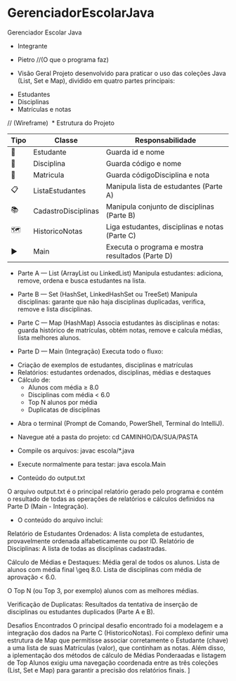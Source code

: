 # GerenciadorEscolarJava

 Gerenciador Escolar Java

 * Integrante
- Pietro
//(O que o programa faz)
 * Visão Geral
Projeto desenvolvido para praticar o uso das coleções Java (List, Set e Map), dividido em quatro partes principais:
- Estudantes
- Disciplinas
- Matrículas e notas

// (Wireframe)
️ * Estrutura do Projeto

| Tipo      | Classe               | Responsabilidade                                |
|-----------|----------------------|-------------------------------------------------|
| 🧍        | Estudante            | Guarda id e nome                                |
| 📘        | Disciplina           | Guarda código e nome                            |
| 🧾        | Matricula            | Guarda códigoDisciplina e nota                  |
| 📋        | ListaEstudantes      | Manipula lista de estudantes (Parte A)          |
| 📚        | CadastroDisciplinas  | Manipula conjunto de disciplinas (Parte B)      |
| 🗺️        | HistoricoNotas       | Liga estudantes, disciplinas e notas (Parte C)  |
| ▶️        | Main                 | Executa o programa e mostra resultados (Parte D)|

*   Parte A — List (ArrayList ou LinkedList)
Manipula estudantes: adiciona, remove, ordena e busca estudantes na lista.

* Parte B — Set (HashSet, LinkedHashSet ou TreeSet)
Manipula disciplinas: garante que não haja disciplinas duplicadas, verifica, remove e lista disciplinas.

* Parte C — Map (HashMap)
Associa estudantes às disciplinas e notas: guarda histórico de matrículas, obtém notas, remove e calcula médias, lista melhores alunos.

 * Parte D — Main (Integração)
Executa todo o fluxo:
- Criação de exemplos de estudantes, disciplinas e matrículas
- Relatórios: estudantes ordenados, disciplinas, médias e destaques
- Cálculo de:
    - Alunos com média ≥ 8.0
    - Disciplinas com média < 6.0
    - Top N alunos por média
    - Duplicatas de disciplinas

 * Abra o terminal (Prompt de Comando, PowerShell, Terminal do IntelliJ).

- Navegue até a pasta do projeto:
cd CAMINHO/DA/SUA/PASTA

- Compile os arquivos:
javac escola/*.java

- Execute normalmente para testar:
java escola.Main

* Conteúdo do output.txt

O arquivo output.txt é o principal relatório gerado pelo programa e contém 
o resultado de todas as operações de relatórios e cálculos definidos na Parte D (Main - Integração).

* O conteúdo do arquivo inclui:

Relatório de Estudantes Ordenados: A lista completa de estudantes, 
provavelmente ordenada alfabeticamente ou por ID.
Relatório de Disciplinas: A lista de todas as disciplinas cadastradas.

Cálculo de Médias e Destaques:
Média geral de todos os alunos.
Lista de alunos com média final \geq 8.0.
Lista de disciplinas com média de aprovação < 6.0.

O Top N (ou Top 3, por exemplo) alunos com as melhores médias.

Verificação de Duplicatas: Resultados da tentativa de inserção de disciplinas
ou estudantes duplicados (Parte A e B).

 Desafios Encontrados
O principal desafio encontrado foi a modelagem e a integração dos dados na Parte C (HistoricoNotas). 
 Foi complexo definir uma estrutura de Map que permitisse associar corretamente o Estudante (chave) a uma 
 lista de suas Matrículas (valor), que continham as notas. Além disso, a iplementação dos
 métodos de cálculo de Médias Ponderaadas e listagem de Top Alunos exigiu uma navegação coordenada entre
 as três coleções (List, Set e Map) para garantir a precisão dos relatórios finais.
 ]

